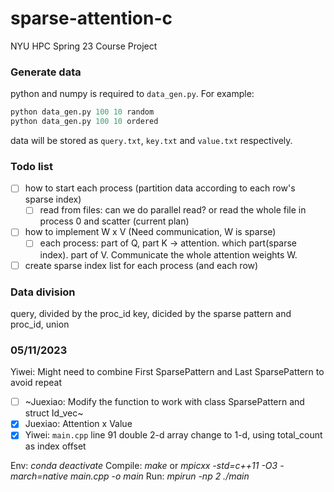 # sparse-attention-c

NYU HPC Spring 23 Course Project

### Generate data

python and numpy is required to `data_gen.py`. For example:

```python
python data_gen.py 100 10 random
python data_gen.py 100 10 ordered
```

data will be stored as `query.txt`, `key.txt` and `value.txt` respectively.

### Todo list

* [ ] how to start each process (partition data according to each row's sparse index)
  * [ ] read from files: can we do parallel read? or read the whole file in process 0 and scatter (current plan)
* [ ] how to implement W x V (Need communication, W is sparse)
  * [ ] each process: part of Q, part K -> attention. which part(sparse index). part of V. Communicate the whole attention weights W.
* [ ] create sparse index list for each process (and each row)

### Data division

query, divided by the proc_id
key, dicided by the sparse pattern and proc_id, union

### 05/11/2023

Yiwei: Might need to combine First SparsePattern and Last SparsePattern to avoid repeat

- [ ] ~Juexiao: Modify the function to work with class SparsePattern and struct Id_vec~
- [X] Juexiao: Attention x Value
- [X] Yiwei: `main.cpp` line 91 double 2-d array change to 1-d, using total_count as index offset

Env: _conda deactivate_
Compile: _make_ or _mpicxx -std=c++11 -O3 -march=native main.cpp -o main_
Run: _mpirun -np 2 ./main_
